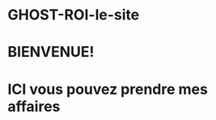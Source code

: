 GHOST-ROI-le-site
=================

BIENVENUE!
==========

ICI vous pouvez prendre mes affaires
===================================
